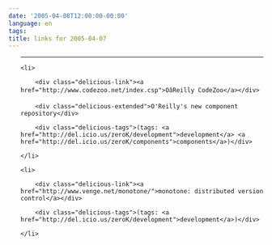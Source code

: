 ```yaml
---
date: '2005-04-08T12:00:00-00:00'
language: en
tags:
title: links for 2005-04-07
---
```



<ul class="delicious">

-------------------------------

	<li>

		<div class="delicious-link"><a href="http://www.codezoo.net/index.csp">OâReilly CodeZoo</a></div>

		<div class="delicious-extended">O'Reilly's new component repository</div>

		<div class="delicious-tags">(tags: <a href="http://del.icio.us/zeroK/development">development</a> <a href="http://del.icio.us/zeroK/components">components</a>)</div>

	</li>

	<li>

		<div class="delicious-link"><a href="http://www.venge.net/monotone/">monotone: distributed version control</a></div>

		<div class="delicious-tags">(tags: <a href="http://del.icio.us/zeroK/development">development</a>)</div>

	</li>

</ul>


